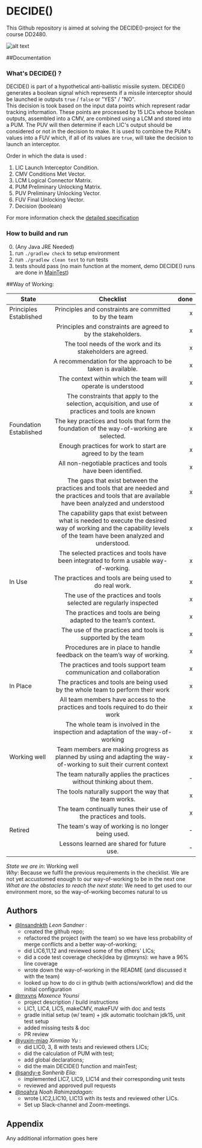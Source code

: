 
# DECIDE()

This Github repository is aimed at solving the DECIDE()-project for the course DD2480.

![alt text](https://cdn.pixabay.com/photo/2018/03/14/15/33/earth-3225519_1280.png)

##Documentation

### What's DECIDE() ?

DECIDE() is part of a hypothetical anti-ballistic missile system. DECIDE() generates a boolean signal which represents if a missile interceptor should be launched ie outputs `true` / `false` or "YES" / "NO".    
This decision is took based on the input data points which represent radar tracking information. These points are processed by 15 LICs whose boolean outputs, assembled into a CMV, are combined using a LCM and stored into a PUM.
The PUV will then determine if each LIC's output should be considered or not in the decision to make. It is used to combine the PUM's values into a FUV which, if all of its values are `true`, will take the decision to launch an interceptor.

Order in which the data is used :
1. LIC Launch Interceptor Condition.
2. CMV Conditions Met Vector.
3. LCM Logical Connector Matrix.
4. PUM Preliminary Unlocking Matrix.
5. PUV Preliminary Unlocking Vector.
6. FUV Final Unlocking Vector.
7. Decision (boolean)

For more information check the [detailed specification](https://canvas.kth.se/courses/31884/files/4932282/download?wrap=1)

### How to build and run
0. (Any Java JRE Needed)
1. run `./gradlew check` to setup environment
2. run `./gradlew clean test` to run tests
3. tests should pass (no main function at the moment, demo DECIDE() runs are done in [MainTest](https://github.com/lnsandnkth/DECIDE/blob/main/src/test/java/MainTest.java))

##Way of Working:

| State        | Checklist           | done  |
| ------------- |:-------------:| -----:|
| Principles Established     | Principles and constraints are committed to by the team | x |
| | Principles and constraints are agreed to by the stakeholders. | x |
| | The tool needs of the work and its stakeholders are agreed. | x |
| | A recommendation for the approach to be taken is available. | x |
| | The context within which the team will operate is understood | x |
| | The constraints that apply to the selection, acquisition, and use of practices and tools are known | x |
| Foundation Established      | The key practices and tools that form the foundation of the way-of-working are selected. | x |
| | Enough practices for work to start are agreed to by the team | x |
| | All non-negotiable practices and tools have been identified. | x |
| | The gaps that exist between the practices and tools that are needed and the practices and tools that are available have been analyzed and understood | x |
| | The capability gaps that exist between what is needed to execute the desired way of working and the capability levels of the team have been analyzed and understood. | x |
| | The selected practices and tools have been integrated to form a usable way-of-working. | x |
| In Use | The practices and tools are being used to do real work. | x |
| | The use of the practices and tools selected are regularly inspected | x |
| | The practices and tools are being adapted to the team’s context. | x |
| | The use of the practices and tools is supported by the team | x |
| | Procedures are in place to handle feedback on the team’s way of working. | x |
| | The practices and tools support team communication and collaboration | x |
| In Place | The practices and tools are being used by the whole team to perform their work  | x |
| | All team members have access to the practices and tools required to do their work | x |
| | The whole team is involved in the inspection and adaptation of the way-of-working | x |
| Working well | Team members are making progress as planned by using and adapting the way-of-working to suit their current context | x |
| | The team naturally applies the practices without thinking about them. | - |
| | The tools naturally support the way that the team works. | x |
| | The team continually tunes their use of the practices and tools. | x |
| Retired | The team's way of working is no longer being used. | - |
|  | Lessons learned are shared for future use. | -  |

*State we are in*: Working well <br>
*Why*: Because we fulfil the previous requirements in the checklist. We are not yet accustomed enough to our way-of-working to be in the next one<br>
*What are the obstacles to reach the next state*: We need to get used to our environment more, so the way-of-working becomes natural to us <br>



## Authors

- [@lnsandnkth](https://www.github.com/lnsandnkth) *Leon Sandner* :  
    - created the github repo;
    - refactored the project (with the team) so we have less probability of merge conflicts and a better way-of-working;
    - did LIC6,11,12 and reviewed some of the others' LICs;
    - did a code test coverage check(idea by @mxyns): we have a 96% line coverage
    - wrote down the way-of-working in the README (and discussed it with the team)
    - looked up how to do ci in github (with actions/workflow) and did the initial configuration
- [@mxyns](https://www.github.com/mxyns) *Maxence Younsi*
  - project description / build instructions
  - LIC1, LIC4, LIC5, makeCMV, makeFUV with doc and tests
  - gradle initial setup (w/ team) + jdk automatic toolchain jdk15, unit test setup
  - added missing tests & doc
  - PR review
- [@yuxin-miao](https://www.github.com/yuxin-miao) *Xinmiao Yu* :
  - did LIC0, 3, 8 with tests and reviewed others LICs;
  - did the calculation of PUM with test;
  - add global declarations;
  - did the main DECIDE() function and mainTest;
- [@sandy-e](https://www.github.com/sandy-e) *Sanherib Elia*:
  - implemented LIC7, LIC9, LIC14 and their corresponding unit tests
  - reviewed and approved pull requests
- [@noahra](https://www.github.com/noahra) *Noah Rahimzadagan:*
  - wrote LIC2,LIC10, LIC13 with its tests and reviewed other LICs. 
  - Set up Slack-channel and Zoom-meetings.


## Appendix

Any additional information goes here
